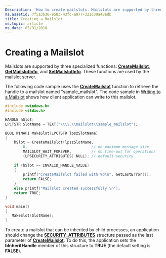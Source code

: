 ```yaml
---
Description: 'How to create mailslots. Mailslots are supported by three specialized functions: CreateMailslot, GetMailslotInfo, and SetMailslotInfo. These functions are used by the mailslot server.'
ms.assetid: 7f5a3b36-9583-43fc-a977-321c00a48edb
title: Creating a Mailslot
ms.topic: article
ms.date: 05/31/2018
---
```


# Creating a Mailslot

Mailslots are supported by three specialized functions: [**CreateMailslot**](/windows/desktop/api/Winbase/nf-winbase-createmailslota), [**GetMailslotInfo**](/windows/desktop/api/Winbase/nf-winbase-getmailslotinfo), and [**SetMailslotInfo**](/windows/desktop/api/Winbase/nf-winbase-setmailslotinfo). These functions are used by the mailslot server.

The following code sample uses the [**CreateMailslot**](/windows/desktop/api/Winbase/nf-winbase-createmailslota) function to retrieve the handle to a mailslot named "sample\_mailslot". The code sample in [Writing to a Mailslot](writing-to-a-mailslot.md) shows how client application can write to this mailslot.


```C++
#include <windows.h>
#include <stdio.h>

HANDLE hSlot;
LPCTSTR SlotName = TEXT("\\\\.\\mailslot\\sample_mailslot");

BOOL WINAPI MakeSlot(LPCTSTR lpszSlotName) 
{ 
    hSlot = CreateMailslot(lpszSlotName, 
        0,                             // no maximum message size 
        MAILSLOT_WAIT_FOREVER,         // no time-out for operations 
        (LPSECURITY_ATTRIBUTES) NULL); // default security
 
    if (hSlot == INVALID_HANDLE_VALUE) 
    { 
        printf("CreateMailslot failed with %d\n", GetLastError());
        return FALSE; 
    } 
    else printf("Mailslot created successfully.\n"); 
    return TRUE; 
}

void main()
{ 
   MakeSlot(SlotName);
}
```



To create a mailslot that can be inherited by child processes, an application should change the [**SECURITY\_ATTRIBUTES**](/previous-versions/windows/desktop/legacy/aa379560(v=vs.85)) structure passed as the last parameter of [**CreateMailslot**](/windows/desktop/api/Winbase/nf-winbase-createmailslota). To do this, the application sets the **bInheritHandle** member of this structure to **TRUE** (the default setting is **FALSE**).

 

 